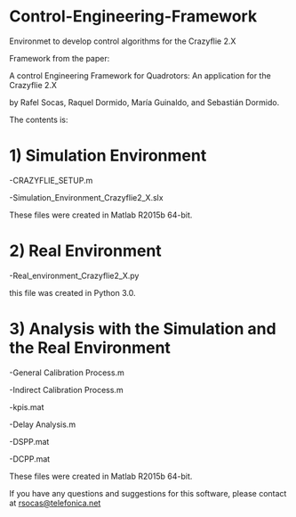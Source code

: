 # Control-Engineering-Framework
Environmet to develop control algorithms for the Crazyflie 2.X

Framework from the paper:

A control Engineering Framework for Quadrotors: An application for the Crazyflie 2.X

by Rafel Socas, Raquel Dormido, María Guinaldo, and Sebastián Dormido.

The contents is:

# 1) Simulation Environment

-CRAZYFLIE_SETUP.m

-Simulation_Environment_Crazyflie2_X.slx

These files were created in Matlab R2015b 64-bit.

# 2) Real Environment

-Real_environment_Crazyflie2_X.py

this file was created in Python 3.0.

# 3) Analysis with the Simulation and the Real Environment

-General Calibration Process.m

-Indirect Calibration Process.m

-kpis.mat

-Delay Analysis.m

-DSPP.mat

-DCPP.mat

These files were created in Matlab R2015b 64-bit.

If you have any questions and suggestions for this software, please contact at rsocas@telefonica.net
